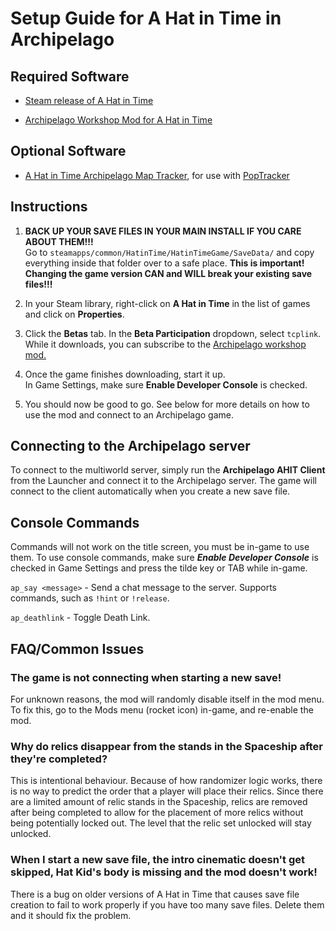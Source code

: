 # Setup Guide for A Hat in Time in Archipelago

## Required Software
- [Steam release of A Hat in Time](https://store.steampowered.com/app/253230/A_Hat_in_Time/)

- [Archipelago Workshop Mod for A Hat in Time](https://steamcommunity.com/sharedfiles/filedetails/?id=3026842601)


## Optional Software
- [A Hat in Time Archipelago Map Tracker](https://github.com/Mysteryem/ahit-poptracker/releases), for use with [PopTracker](https://github.com/black-sliver/PopTracker/releases)


## Instructions

1. **BACK UP YOUR SAVE FILES IN YOUR MAIN INSTALL IF YOU CARE ABOUT THEM!!!**  
   Go to `steamapps/common/HatinTime/HatinTimeGame/SaveData/` and copy everything inside that folder over to a safe place.
   **This is important! Changing the game version CAN and WILL break your existing save files!!!**


2. In your Steam library, right-click on **A Hat in Time** in the list of games and click on **Properties**.


3. Click the **Betas** tab. In the **Beta Participation** dropdown, select `tcplink`.  
   While it downloads, you can subscribe to the [Archipelago workshop mod.]((https://steamcommunity.com/sharedfiles/filedetails/?id=3026842601))


4. Once the game finishes downloading, start it up.   
In Game Settings, make sure **Enable Developer Console** is checked.


5. You should now be good to go. See below for more details on how to use the mod and connect to an Archipelago game.


## Connecting to the Archipelago server

To connect to the multiworld server, simply run the **Archipelago AHIT Client** from the Launcher
and connect it to the Archipelago server. 
The game will connect to the client automatically when you create a new save file.


## Console Commands

Commands will not work on the title screen, you must be in-game to use them. To use console commands, 
make sure ***Enable Developer Console*** is checked in Game Settings and press the tilde key or TAB while in-game.

`ap_say <message>` - Send a chat message to the server. Supports commands, such as `!hint` or `!release`.

`ap_deathlink` - Toggle Death Link.


## FAQ/Common Issues

### The game is not connecting when starting a new save!
For unknown reasons, the mod will randomly disable itself in the mod menu. To fix this, go to the Mods menu 
(rocket icon) in-game, and re-enable the mod.

### Why do relics disappear from the stands in the Spaceship after they're completed?
This is intentional behaviour. Because of how randomizer logic works, there is no way to predict the order that 
a player will place their relics. Since there are a limited amount of relic stands in the Spaceship, relics are removed 
after being completed to allow for the placement of more relics without being potentially locked out. 
The level that the relic set unlocked will stay unlocked.

### When I start a new save file, the intro cinematic doesn't get skipped, Hat Kid's body is missing and the mod doesn't work!
There is a bug on older versions of A Hat in Time that causes save file creation to fail to work properly 
if you have too many save files. Delete them and it should fix the problem.
